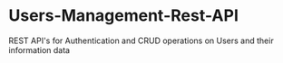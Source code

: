 # Users-Management-Rest-API
REST API's for Authentication and CRUD operations on Users and their information data
